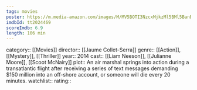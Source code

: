 ```yaml
---
tags: movies
poster: https://m.media-amazon.com/images/M/MV5BOTI3NzcxMjkzMl5BMl5BanBnXkFtZTgwMDY0NTQ0MDE@._V1_SX300.jpg
imdbId: tt2024469
scoreImdb: 6.9
length: 106 min
---
```


category:: [[Movies]]
director:: [[Jaume Collet-Serra]]
genre:: [[Action]], [[Mystery]], [[Thriller]]
year:: 2014
cast:: [[Liam Neeson]], [[Julianne Moore]], [[Scoot McNairy]]
plot:: An air marshal springs into action during a transatlantic flight after receiving a series of text messages demanding $150 million into an off-shore account, or someone will die every 20 minutes.
watchlist::
rating::
